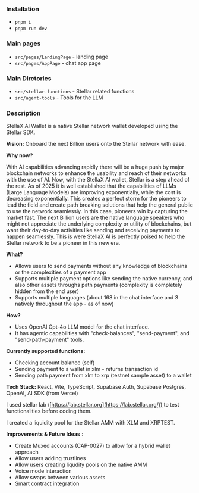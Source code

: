 
### Installation

- `pnpm i`
- `pnpm run dev`

### Main pages

- `src/pages/LandingPage` - landing page
- `src/pages/AppPage` - chat app page

### Main Dirctories

- `src/stellar-functions` - Stellar related functions
- `src/agent-tools` - Tools for the LLM

### Description

StellaX AI Wallet is a native Stellar network wallet developed using the Stellar SDK.

**Vision:** Onboard the next Billion users onto the Stellar network with ease.

**Why now?**

With AI capabilities advancing rapidly there will be a huge push by major blockchain networks to enhance the usability and reach of their networks with the use of AI. Now, with the StellaX AI wallet, Stellar is a step ahead of the rest. As of 2025 it is well established that the capabilities of LLMs (Large Language Models) are improving exponentially, while the cost is decreasing exponentially. This creates a perfect storm for the pioneers to lead the field and create path breaking solutions that help the general public to use the network seamlessly. In this case, pioneers win by capturing the market fast. The next Billion users are the native language speakers who might not appreciate the underlying complexity or utility of blockchains, but want their day-to-day activities like sending and receiving payments to happen seamlessly. This is were StellaX AI is perfectly poised to help the Stellar network to be a pioneer in this new era.

**What?**

* Allows users to send payments without any knowledge of blockchains or the complexities of a payment app
* Supports multiple payment options like sending the native currency, and also other assets throughs path payments (complexity is completely hidden from the end user)
* Supports multiple languages (about 168 in the chat interface and 3 natively throughout the app - as of now)

**How?**

* Uses OpenAI Gpt-4o LLM model for the chat interface.
* It has agentic capabilities with "check-balances", "send-payment", and "send-path-payment" tools.

**Currently supported functions:**

* Checking account balance (self)
* Sending payment to a wallet in xlm - returns transaction id
* Sending path payment from xlm to xrp (testnet sample asset) to a wallet

**Tech Stack:** React, Vite, TypeScript, Supabase Auth, Supabase Postgres, OpenAI, AI SDK (from Vercel)

I used stellar lab ([https://lab.stellar.org](https://lab.stellar.org/)) to test functionalities before coding them.

I created a liquidity pool for the Stellar AMM with XLM and XRPTEST.


 **Improvements & Future Ideas** :

* Create Muxed accounts (CAP-0027) to allow for a hybrid wallet approach
* Allow users adding trustlines
* Allow users creating liqudity pools on the native AMM
* Voice mode interaction
* Allow swaps between various assets
* Smart contract integration
